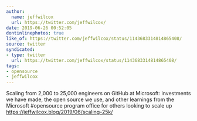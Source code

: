 ```yaml
---
author:
  name: jeffwilcox
  url: https://twitter.com/jeffwilcox/
date: 2019-06-26 00:52:05
dontinlinephotos: true
like_of: https://twitter.com/jeffwilcox/status/1143683314814865408/
source: twitter
syndicated:
- type: twitter
  url: https://twitter.com/jeffwilcox/status/1143683314814865408/
tags:
- opensource
- jeffwilcox
---
```


Scaling from 2,000 to 25,000 engineers on GitHub at Microsoft: investments we have made, the open source we use, and other learnings from the Microsoft #opensource program office for others looking to scale up https://jeffwilcox.blog/2019/06/scaling-25k/